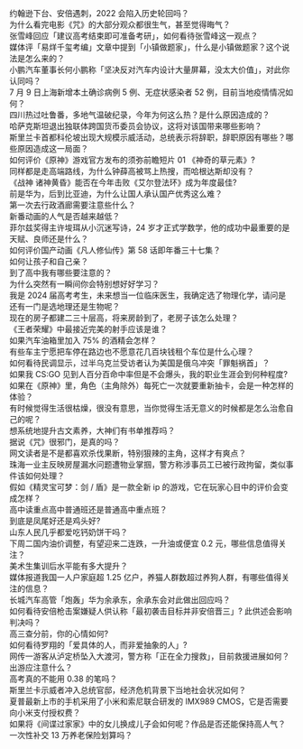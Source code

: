 约翰逊下台、安倍遇刺，2022 会陷入历史轮回吗？  
为什么看完电影《咒》的大部分观众都很生气，甚至觉得晦气？  
张雪峰回应「建议高考结束即可准备考研」，如何看待张雪峰这一观点？  
媒体评「易烊千玺考编」文章中提到「小镇做题家」，什么是小镇做题家？这个说法是怎么来的？  
小鹏汽车董事长何小鹏称「坚决反对汽车内设计大量屏幕，没太大价值」，对此你认同吗？  
7 月 9 日上海新增本土确诊病例 5 例、无症状感染者 52 例，目前当地疫情情况如何？  
四川热过吐鲁番，多地气温破纪录，今年为何这么热？是什么原因造成的？  
哈萨克斯坦退出独联体跨国货币委员会协议，这将对该国带来哪些影响？  
斯里兰卡首都科伦坡出现大规模示威活动，总统表示将辞职，辞职原因有哪些？哪些原因造成这一局面？  
如何评价《原神》游戏官方发布的须弥前瞻短片 01 《神奇的草元素》?  
同样都是走高端路线，为什么钟薛高被骂上热搜，而哈根达斯却没有？  
《战神 诸神黄昏》能否在今年击败《艾尔登法环》成为年度最佳?  
前是华为，后到比亚迪，为什么让国人承认国产优秀这么难？  
第一次去行政酒廊需要注意些什么？  
新番动画的人气是否越来越低？  
菲尔兹奖得主许埈珥从小沉迷写诗，24 岁才正式学数学，他的成功中最重要的是天赋、良师还是什么？  
如何评价国产动画《凡人修仙传》第 58 话即年番三十七集？  
如何让孩子和自己亲？  
到了高中我有哪些要注意的？  
为什么突然有一瞬间你会特别想好好学习？  
我是 2024 届高考考生，未来想当一位临床医生，我确定选了物理化学，请问是还有一门是选地理还是生物呢？  
现在的房子都建二三十层高，将来房龄到了，老房子该怎么处理？  
《王者荣耀》中最接近完美的射手应该是谁？  
如果汽车油箱里加入 75% 的酒精会怎样？  
有些车主宁愿把车停在路边也不愿意花几百块钱租个车位是什么心理？  
如何看待民调显示，过半乌克兰受访者认为美国是俄乌冲突「罪魁祸首」？  
如果我 CS:GO 见到人百分百命中率但是不会爆头，我的职业生涯会到何种程度?  
如果在《原神》里，角色（主角除外）每死亡一次就要重新抽卡，会是一种怎样的体验？  
有时候觉得生活很枯燥，很没有意思，当你觉得生活无意义的时候都是怎么治愈自己的呢？  
想系统地提升古文素养，大神们有书单推荐吗？  
据说《咒》很邪门，是真的吗？  
网文读者是不是都喜欢杀伐果断，特别狠辣的主角，这样才有爽点？  
珠海一业主反映房屋漏水问题遭物业掌掴，警方称涉事员工已被行政拘留，类似事件该如何处理？  
假如《精灵宝可梦：剑 / 盾》是一款全新 ip 的游戏，它在玩家心目中的评价会变成怎样？  
高中读重点高中普通班还是普通高中重点班？  
到底是凤尾好还是鸡头好?  
山东人民几乎都爱吃钙奶饼干吗？  
下周二国内油价调整，有望迎来二连跌，一升油或便宜 0.2 元，哪些信息值得关注？  
美术生集训后水平能有多大提升？  
媒体报道我国一人户家庭超 1.25 亿户，养猫人群数超过养狗人群，有哪些值得关注的信息？  
长城汽车高管「炮轰」华为余承东，余承东会对此做出回应吗？  
如何看待安倍枪击案嫌疑人供认称「最初袭击目标并非安倍晋三」? 此供述会影响判决吗？  
高三查分前，你的心情如何?  
如何看待罗翔的「爱具体的人，而非爱抽象的人」?  
网传一游客从泸定桥坠入大渡河，警方称「正在全力搜救」，目前救援进展如何？出游应注意什么？  
高考真的不能用 0.38 的笔吗？  
斯里兰卡示威者冲入总统官邸，经济危机背景下当地社会状况如何？  
夏普最新上市的手机采用了小米和索尼联合研发的 IMX989 CMOS，它是否需要向小米支付授权费？  
如果将《间谍过家家》中的女儿换成儿子会如何呢？作品是否还能保持高人气？  
一次性补交 13 万养老保险划算吗？  
